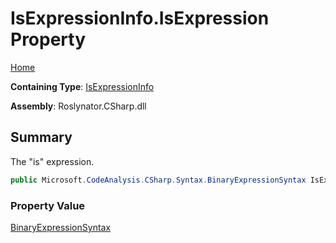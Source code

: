 # IsExpressionInfo\.IsExpression Property

[Home](../../../../../README.md)

**Containing Type**: [IsExpressionInfo](../README.md)

**Assembly**: Roslynator\.CSharp\.dll

## Summary

The "is" expression\.

```csharp
public Microsoft.CodeAnalysis.CSharp.Syntax.BinaryExpressionSyntax IsExpression { get; }
```

### Property Value

[BinaryExpressionSyntax](https://docs.microsoft.com/en-us/dotnet/api/microsoft.codeanalysis.csharp.syntax.binaryexpressionsyntax)

